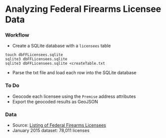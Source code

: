 # Analyzing Federal Firearms Licensee Data


### Workflow
* Create a SQLite database with a `licensees` table
```
touch dbFFLicensees.sqlite
sqlite3 dbFFLicensees.sqlite
sqlite3 dbFFLicensees.sqlite <createTable.txt
```
* Parse the txt file and load each row into the SQLite database

### To Do
* Geocode each licensee using the `Premise` address attributes
* Export the geocoded results as GeoJSON

### Data
* Source: [Listing of Federal Firearms Licensees](http://www.atf.gov/content/firearms/firearms-industry/listing-FFLs)
* January 2015 dataset: 78,011 licenses
